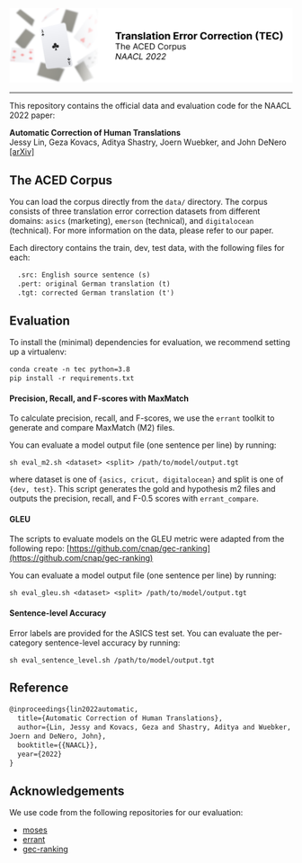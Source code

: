 ![TEC header image](assets/tec.png)

---

This repository contains the official data and evaluation code for the NAACL 2022 paper:

**Automatic Correction of Human Translations**<br/>
Jessy Lin, Geza Kovacs, Aditya Shastry, Joern Wuebker, and John DeNero<br/>
[[arXiv]](https://arxiv.org/abs/2206.08593)

## The ACED Corpus

You can load the corpus directly from the `data/` directory. The corpus consists of three translation error correction datasets from different domains: `asics` (marketing), `emerson` (technical), and `digitalocean` (technical). For more information on the data, please refer to our paper.

Each directory contains the train, dev, test data, with the following files for each:
```
  .src: English source sentence (s)
  .pert: original German translation (t)
  .tgt: corrected German translation (t') 
```

## Evaluation

To install the (minimal) dependencies for evaluation, we recommend setting up a virtualenv:
```
conda create -n tec python=3.8
pip install -r requirements.txt
```

#### Precision, Recall, and F-scores with MaxMatch

To calculate precision, recall, and F-scores, we use the `errant` toolkit to generate and compare
MaxMatch (M2) files. 

You can evaluate a model output file (one sentence per line) by running:
```
sh eval_m2.sh <dataset> <split> /path/to/model/output.tgt 
```
where dataset is one of `{asics, cricut, digitalocean}` and split is one of `{dev, test}`. This script generates the gold and hypothesis m2 files
and outputs the precision, recall, and F-0.5 scores with `errant_compare`.

#### GLEU

The scripts to evaluate models on the GLEU metric were adapted from the following repo: [https://github.com/cnap/gec-ranking](https://github.com/cnap/gec-ranking)

You can evaluate a model output file (one sentence per line) by running:
```
sh eval_gleu.sh <dataset> <split> /path/to/model/output.tgt
```

#### Sentence-level Accuracy

Error labels are provided for the ASICS test set. You can evaluate the per-category sentence-level accuracy by running:
```
sh eval_sentence_level.sh /path/to/model/output.tgt
```

## Reference

```
@inproceedings{lin2022automatic,
  title={Automatic Correction of Human Translations},
  author={Lin, Jessy and Kovacs, Geza and Shastry, Aditya and Wuebker, Joern and DeNero, John},
  booktitle={{NAACL}},
  year={2022}
}
```

## Acknowledgements

We use code from the following repositories for our evaluation:
- [moses](https://github.com/moses-smt/mosesdecoder)
- [errant](https://github.com/chrisjbryant/errant)
- [gec-ranking](https://github.com/cnap/gec-ranking)
